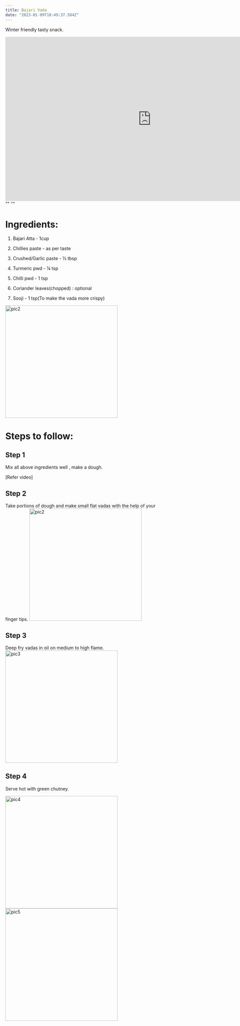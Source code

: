 ```yaml
---
title: Bajari Vada
date: "2023-01-09T18:49:37.584Z"
---
```


Winter friendly tasty snack.

<iframe width="908" height="511" src="https://www.youtube.com/embed/WFk67sD0ZHk" title="Bajari Vada" frameborder="0" allow="accelerometer; autoplay; clipboard-write; encrypted-media; gyroscope; picture-in-picture; web-share" allowfullscreen></iframe>
""
""

# Ingredients:

1. Bajari Atta - 1cup
2. Chillies paste - as per
   taste
3. Crushed/Garlic paste -
   ½ tbsp
4. Turmeric pwd - ¼ tsp
5. Chilli pwd - 1 tsp
6. Coriander leaves(chopped)
   : optional

7. Sooji - 1 tsp(To make the
   vada more crispy)

<img className="img-blogpage" src="https://firebasestorage.googleapis.com/v0/b/learning-firebase-img-crud.appspot.com/o/bajariVadaPic1.jpeg?alt=media&token=e9f72678-9f62-495e-bcf3-5bef7d9b0aa6" alt="pic2" width="350" height="350" />

# Steps to follow:

## Step 1

Mix all above ingredients well , make a dough.

[Refer video]

## Step 2

Take portions of dough and make small flat vadas with the help of your finger tips.
<img className="img-blogpage" src="https://firebasestorage.googleapis.com/v0/b/learning-firebase-img-crud.appspot.com/o/bajariVadaPic2.jpeg?alt=media&token=aadc147e-e9d9-41ec-9b15-863ff9e64ab9" alt="pic2" width="350" height="350" />

## Step 3

Deep fry vadas in oil on medium to high flame.
<img className="img-blogpage" src="https://firebasestorage.googleapis.com/v0/b/learning-firebase-img-crud.appspot.com/o/bajariVadaPic3.jpeg?alt=media&token=4f255661-a878-43cd-8e04-dfff694a44de" alt="pic3" width="350" height="350" />

## Step 4

Serve hot with green chutney.

<img className="img-blogpage" src="https://firebasestorage.googleapis.com/v0/b/learning-firebase-img-crud.appspot.com/o/bajariVadaPic4.jpeg?alt=media&token=0eb2365c-6e09-4098-a967-bd930e390008" alt="pic4" width="350" height="350" />
<img className="img-blogpage" src="https://firebasestorage.googleapis.com/v0/b/learning-firebase-img-crud.appspot.com/o/bajariVadaPic5.jpeg?alt=media&token=866005d1-cd6a-4a14-a991-b2eef0dfd667" alt="pic5" width="350" height="350" />
